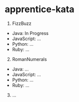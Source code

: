 # apprentice-kata

1. FizzBuzz
  - Java: In Progress
  - JavaScript: ...
  - Python: ...
  - Ruby: ...

2. RomanNumerals
  - Java: ...
  - JavaScript: ...
  - Python: ...
  - Ruby: ...
  
3. ...
 
  
